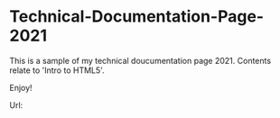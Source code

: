 # Technical-Documentation-Page-2021

This is a sample of my technical doucumentation page 2021. Contents relate to 'Intro to HTML5'.

Enjoy!

Url: 
